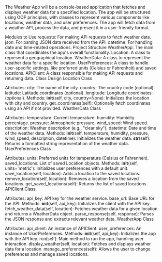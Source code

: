 The Weather App will be a console-based application that fetches and displays weather data for a specified location. The app will be structured using OOP principles, with classes to represent various components like locations, weather data, and user preferences. The app will fetch data from a weather API, process the data, and present it in a user-friendly format.

Modules to Use
requests: For making API requests to fetch weather data.
json: For parsing JSON data received from the API.
datetime: For handling date and time-related operations.
Project Structure
WeatherApp: The main class that coordinates the app's overall functionality.
Location: A class to represent a geographical location.
WeatherData: A class to represent the weather data for a specific location.
UserPreferences: A class to handle user-specific settings, like preferred units (Celsius or Fahrenheit) and saved locations.
APIClient: A class responsible for making API requests and returning data.
Class Design
Location Class

Attributes:
city: The name of the city.
country: The country code (optional).
latitude: Latitude coordinates (optional).
longitude: Longitude coordinates (optional).
Methods:
__init__(self, city, country=None): Initializes the location with city and country.
get_coordinates(self): Optionally fetch coordinates using an API if not provided.
WeatherData Class

Attributes:
temperature: Current temperature.
humidity: Humidity percentage.
pressure: Atmospheric pressure.
wind_speed: Wind speed.
description: Weather description (e.g., "clear sky").
datetime: Date and time of the weather data.
Methods:
__init__(self, temperature, humidity, pressure, wind_speed, description, datetime): Initializes the weather data.
__str__(self): Returns a formatted string representation of the weather data.
UserPreferences Class

Attributes:
units: Preferred units for temperature (Celsius or Fahrenheit).
saved_locations: List of saved Location objects.
Methods:
__init__(self, units='metric'): Initializes user preferences with a default unit.
save_location(self, location): Adds a location to the saved locations.
remove_location(self, location): Removes a location from the saved locations.
get_saved_locations(self): Returns the list of saved locations.
APIClient Class

Attributes:
api_key: API key for the weather service.
base_url: Base URL for the API.
Methods:
__init__(self, api_key): Initializes the client with the API key.
fetch_weather_data(self, location): Fetches weather data for a given location and returns a WeatherData object.
parse_response(self, response): Parses the JSON response and extracts relevant weather data.
WeatherApp Class

Attributes:
api_client: An instance of APIClient.
user_preferences: An instance of UserPreferences.
Methods:
__init__(self, api_key): Initializes the app with the API key.
run(self): Main method to run the app, handling user interaction.
display_weather(self, location): Fetches and displays weather data for a location.
manage_preferences(self): Allows the user to change preferences and manage saved locations.